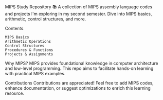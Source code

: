 MIPS Study Repository
📚 A collection of MIPS assembly language codes and projects I'm exploring in my second semester. Dive into MIPS basics, arithmetic, control structures, and more.

Contents

    MIPS Basics
    Arithmetic Operations
    Control Structures
    Procedures & Functions
    Projects & Assignments

Why MIPS?
MIPS provides foundational knowledge in computer architecture and low-level programming. This repo aims to facilitate hands-on learning with practical MIPS examples.

Contributions
Contributions are appreciated! Feel free to add MIPS codes, enhance documentation, or suggest optimizations to enrich this learning resource.
